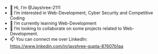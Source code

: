 - 👋 Hi, I’m @Jayshree-2111
- 👀 I’m interested in Web-Development, Cyber Security and Competitive Coding
- 🌱 I’m currently learning Web-Development
- 💞️ I’m looking to collaborate on some projects related to Web-Development. 
- 📫 You can connect me over LinkedIn:
      https://www.linkedin.com/in/jayshree-gupta-87607b1aa

<!---
Jayshree-2111/Jayshree-2111 is a ✨ special ✨ repository because its `README.md` (this file) appears on your GitHub profile.
You can click the Preview link to take a look at your changes.
--->
